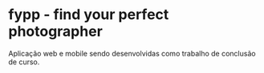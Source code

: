  # fypp - find your perfect photographer
 
 Aplicação web e mobile sendo desenvolvidas como trabalho de conclusão de curso.
